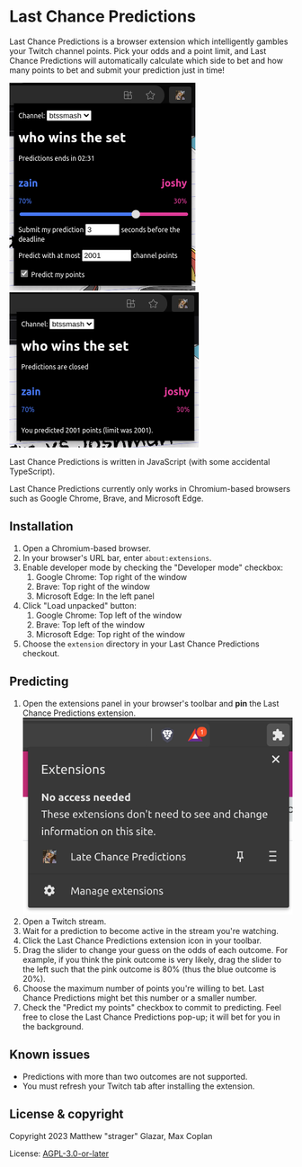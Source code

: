 # Last Chance Predictions

Last Chance Predictions is a browser extension which intelligently gambles your
Twitch channel points. Pick your odds and a point limit, and Last Chance
Predictions will automatically calculate which side to bet and how many points
to bet and submit your prediction just in time!

![](./docs/open-prediction.png)![](./docs/closed-prediction.png)

Last Chance Predictions is written in JavaScript (with some accidental
TypeScript).

Last Chance Predictions currently only works in Chromium-based browsers such as
Google Chrome, Brave, and Microsoft Edge.

## Installation

1. Open a Chromium-based browser.
2. In your browser's URL bar, enter `about:extensions`.
3. Enable developer mode by checking the "Developer mode" checkbox:
   1. Google Chrome: Top right of the window
   2. Brave: Top right of the window
   3. Microsoft Edge: In the left panel
4. Click "Load unpacked" button:
   1. Google Chrome: Top left of the window
   2. Brave: Top left of the window
   3. Microsoft Edge: Top right of the window
5. Choose the `extension` directory in your Last Chance Predictions checkout.

## Predicting

1. Open the extensions panel in your browser's toolbar and **pin** the Last
   Chance Predictions extension.
   ![](./docs/pin-extension.png)
2. Open a Twitch stream.
3. Wait for a prediction to become active in the stream you're watching.
4. Click the Last Chance Predictions extension icon in your toolbar.
5. Drag the slider to change your guess on the odds of each outcome. For
   example, if you think the pink outcome is very likely, drag the slider to the
   left such that the pink outcome is 80% (thus the blue outcome is 20%).
6. Choose the maximum number of points you're willing to bet. Last Chance
   Predictions might bet this number or a smaller number.
7. Check the "Predict my points" checkbox to commit to predicting. Feel free to
   close the Last Chance Predictions pop-up; it will bet for you in the
   background.

## Known issues

* Predictions with more than two outcomes are not supported.
* You must refresh your Twitch tab after installing the extension.

## License & copyright

Copyright 2023 Matthew "strager" Glazar, Max Coplan

License: [AGPL-3.0-or-later](./LICENSE.txt)
